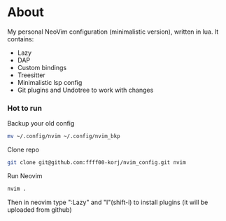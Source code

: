 # About

My personal NeoVim configuration (minimalistic version), written in lua. It contains:
* Lazy
* DAP
* Custom bindings
* Treesitter
* Minimalistic lsp config
* Git plugins and Undotree to work with changes

### Hot to run

Backup your old config

```bash
mv ~/.config/nvim ~/.config/nvim_bkp
```

Clone repo

```bash
git clone git@github.com:ffff00-korj/nvim_config.git nvim
```

Run Neovim

```bash
nvim .
```

Then in neovim type ":Lazy" and "I"(shift-i) to install plugins (it will be uploaded from github)
